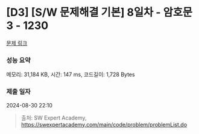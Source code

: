 # [D3] [S/W 문제해결 기본] 8일차 - 암호문3 - 1230 

[문제 링크](https://swexpertacademy.com/main/code/problem/problemDetail.do?contestProbId=AV14zIwqAHwCFAYD) 

### 성능 요약

메모리: 31,184 KB, 시간: 147 ms, 코드길이: 1,728 Bytes

### 제출 일자

2024-08-30 22:10



> 출처: SW Expert Academy, https://swexpertacademy.com/main/code/problem/problemList.do